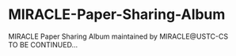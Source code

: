 # MIRACLE-Paper-Sharing-Album
MIRACLE Paper Sharing Album maintained by MIRACLE@USTC-CS  
TO BE CONTINUED...

